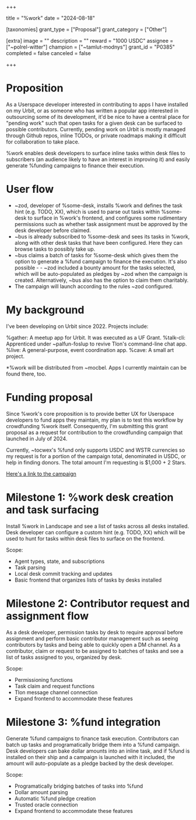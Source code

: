 +++

title = "%work"
date = "2024-08-18"

[taxonomies]
grant_type = ["Proposal"]
grant_category = ["Other"]

[extra]
image = ""
description = ""
reward = "1000 USDC"
assignee = ["~polrel-witter"]
champion = ["~tamlut-modnys"]
grant_id = "P0385"
completed = false
canceled = false

+++

# Proposition
As a Userspace developer interested in contributing to apps I have installed on my Urbit, or as someone who has written a popular app interested in outsourcing some of its development, it'd be nice to have a central place for "pending work" such that open tasks for a given desk can be surfaced to possible contributors. Currently, pending work on Urbit is mostly managed through Github repos, inline TODOs, or private roadmaps making it difficult for collaboration to take place.

%work enables desk developers to surface inline tasks within desk files to subscribers (an audience likely to have an interest in improving it) and easily generate %funding campaigns to finance their execution.


# User flow
- ~zod, developer of %some-desk, installs %work and defines the task hint (e.g. TODO, XX), which is used to parse out tasks within %some-desk to surface in %work's frontend, and configures some rudimentary permissions such as whether task assignment must be approved by the desk developer before claimed.
- ~bus is already subscribed to %some-desk and sees its tasks in %work, along with other desk tasks that have been configured. Here they can browse tasks to possibly take up.
- ~bus claims a batch of tasks for %some-desk which gives them the option to generate a %fund campaign to finance the execution. It's also possible - - ~zod included a bounty amount for the tasks selected, which will be auto-populated as pledges by ~zod when the campaign is created. Alternatively, ~bus also has the option to claim them charitably.
- The campaign will launch according to the rules ~zod configured.


# My background
I've been developing on Urbit since 2022. Projects include:

%gather: A meetup app for Urbit. It was executed as a UF Grant.
%talk-cli: Apprenticed under ~palfun-foslup to revive Tlon's command-line chat app.
%live: A general-purpose, event coordination app.
%cave: A small art project.

*%work will be distributed from ~mocbel. Apps I currently maintain can be found there, too.


# Funding proposal
Since %work's core proposition is to provide better UX for Userspace developers to fund apps they maintain, my plan is to test this workflow by crowdfunding %work itself. Consequently, I'm submitting this grant proposal as a request for contribution to the crowdfunding campaign that launched in July of 2024.

Currently, ~tocwex's %fund only supports USDC and WSTR currencies so my request is for a portion of the campaign total, denominated in USDC, or help in finding donors. The total amount I'm requesting is $1,000 + 2 Stars. 

[Here's a link to the campaign](https://zyx.polrel-witter.xyz/apps/fund/project/~polrel-witter/work-discovery)


# Milestone 1: %work desk creation and task surfacing
Install %work in Landscape and see a list of tasks across all desks installed. Desk developer can configure a custom hint (e.g. TODO, XX) which will be used to hunt for tasks within desk files to surface on the frontend.

Scope:
- Agent types, state, and subscriptions
- Task parsing
- Local desk commit tracking and updates
- Basic frontend that organizes lists of tasks by desks installed


# Milestone 2: Contributor request and assignment flow
As a desk developer, permission tasks by desk to require approval before assignment and perform basic contributor management such as seeing contributors by tasks and being able to quickly open a DM channel. As a contributor, claim or request to be assigned to batches of tasks and see a list of tasks assigned to you, organized by desk.

Scope:
- Permissioning functions
- Task claim and request functions
- Tlon message channel connection
- Expand frontend to accommodate these features


# Milestone 3: %fund integration
Generate %fund campaigns to finance task execution. Contributors can batch up tasks and programatically bridge them into a %fund campaign. Desk developers can bake dollar amounts into an inline task, and if %fund is installed on their ship and a campaign is launched with it included, the amount will auto-populate as a pledge backed by the desk developer.

Scope:
- Programatically bridging batches of tasks into %fund
- Dollar amount parsing
- Automatic %fund pledge creation
- Trusted oracle connection
- Expand frontend to accommodate these features